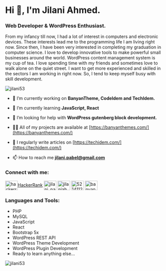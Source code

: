 <h1>Hi 👋, I'm Jilani Ahmed.</h1>
<h3>Web Developer & WordPress Enthusiast.</h3>

From my infancy till now, I had a lot of interest in computers and electronic devices. These interests lead me to the programming life I am living right now. Since then, I have been very interested in completing my graduation in computer science. I love to develop innovative tools to make powerful small businesses around the world. WordPress content management system is my cup of tea. I love spending time with my friends and sometimes love to walk alone on the quiet street. I want to get more experienced and skilled in the sectors I am working in right now. So, I tend to keep myself busy with skill development.

<p align="left"> <img src="https://komarev.com/ghpvc/?username=jilani53&label=Profile%20views&color=0e75b6&style=flat" alt="jilani53" /> </p>

- 🔭 I’m currently working on **BanyanTheme, CodeIdem and TechIdem.**

- 🌱 I’m currently learning **JavaScript, React**

- 🤝 I’m looking for help with **WordPress gutenberg block development.**

- 👨‍💻 All of my projects are available at [https://banyanthemes.com/](https://banyanthemes.com/)

- 📝 I regularly write articles on [https://techidem.com/](https://techidem.com/)

- 📫 How to reach me **jilani.pabel@gmail.com**

<h3 align="left">Connect with me:</h3>
<p align="left">
<a href="https://www.hackerrank.com/jilani_pabel" target="blank"><img align="center" src="https://user-images.githubusercontent.com/17762967/42728663-26ebdb04-87dd-11e8-928f-fb01479a2ce1.png" alt="hackerrank" height="30" width="40" />HackerRank</a>
<a href="https://twitter.com/jilani_pabel" target="blank"><img align="center" src="https://raw.githubusercontent.com/rahuldkjain/github-profile-readme-generator/master/src/images/icons/Social/twitter.svg" alt="jilani_pabel" height="30" width="40" /></a>
<a href="https://linkedin.com/in/jilaniahmed53" target="blank"><img align="center" src="https://raw.githubusercontent.com/rahuldkjain/github-profile-readme-generator/master/src/images/icons/Social/linked-in-alt.svg" alt="jilaniahmed53" height="30" width="40" /></a>
<a href="https://stackoverflow.com/users/5214112" target="blank"><img align="center" src="https://raw.githubusercontent.com/rahuldkjain/github-profile-readme-generator/master/src/images/icons/Social/stack-overflow.svg" alt="5214112" height="30" width="40" /></a>
<a href="https://dribbble.com/banyantheme" target="blank"><img align="center" src="https://raw.githubusercontent.com/rahuldkjain/github-profile-readme-generator/master/src/images/icons/Social/dribbble.svg" alt="banyantheme" height="30" width="40" /></a>
</p>

<h3 align="left">Languages and Tools:</h3>

- PHP
- MySQL
- JavaScript
- React
- Bootstrap 5x
- WordPress REST API
- WordPress Theme Development
- WordPress Plugin Development
- Ready to learn anything else...

<p><img align="center" src="https://github-readme-streak-stats.herokuapp.com/?user=jilani53&" alt="jilani53" /></p>
